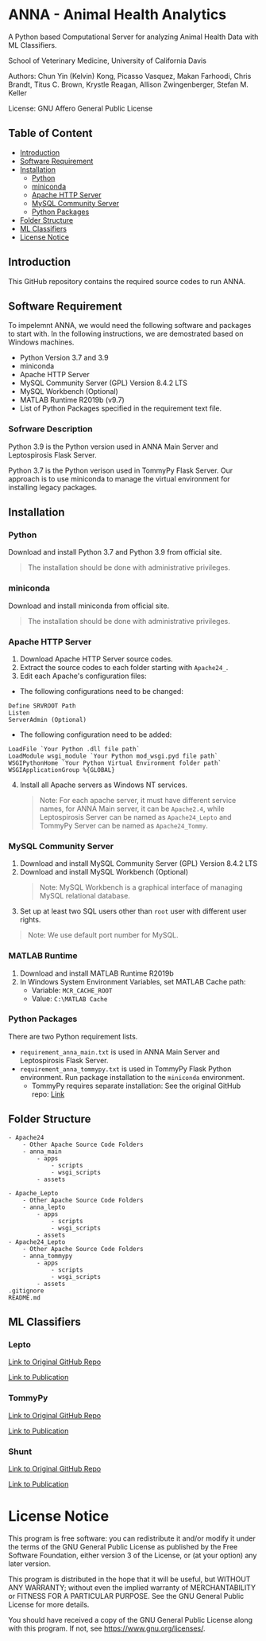 # ANNA - Animal Health Analytics
A Python based Computational Server for analyzing Animal Health Data with ML Classifiers.

School of Veterinary Medicine, University of California Davis

Authors: Chun Yin (Kelvin) Kong, Picasso Vasquez, Makan Farhoodi, Chris Brandt, Titus C. Brown, Krystle Reagan, Allison Zwingenberger, Stefan M. Keller

License: GNU Affero General Public License

## Table of Content
* [Introduction](#introduction)
* [Software Requirement](#software-requirement)
* [Installation](#installation)
    * [Python](#python)
    * [miniconda](#miniconda)
    * [Apache HTTP Server](#apache-http-server)
    * [MySQL Community Server](#mysql-community-server)
    * [Python Packages](#python-packages)
* [Folder Structure](#folder-structure)
* [ML Classifiers](#ml-classifiers)
* [License Notice](#license-notice)

## Introduction

This GitHub repository contains the required source codes to run ANNA.

## Software Requirement

To impelemnt ANNA, we would need the following software and packages to start with. In the following instructions, we are demostrated based on Windows machines.

- Python Version 3.7 and 3.9
- miniconda 
- Apache HTTP Server
- MySQL Community Server (GPL) Version 8.4.2 LTS
- MySQL Workbench (Optional)
- MATLAB Runtime R2019b (v9.7)
- List of Python Packages specified in the requirement text file.

### Sofrware Description

Python 3.9 is the Python version used in ANNA Main Server and Leptospirosis Flask Server.

Python 3.7 is the Python verison used in TommyPy Flask Server. Our approach is to use miniconda to manage the virtual environment for installing legacy packages. 

## Installation
### Python

Download and install Python 3.7 and Python 3.9 from official site.

> The installation should be done with administrative privileges.

### miniconda

Download and install miniconda from official site.

> The installation should be done with administrative privileges.

### Apache HTTP Server
1. Download Apache HTTP Server source codes.
2. Extract the source codes to each folder starting with `Apache24_`.
3. Edit each Apache's configuration files:
  - The following configurations need to be changed:
  ```
  Define SRVROOT Path
  Listen
  ServerAdmin (Optional)
  ```
  - The following configuration need to be added:
  ```
  LoadFile `Your Python .dll file path`
  LoadModule wsgi_module `Your Python mod_wsgi.pyd file path`
  WSGIPythonHome `Your Python Virtual Environment folder path`
  WSGIApplicationGroup %{GLOBAL}
  ```

4. Install all Apache servers as Windows NT services.
    > Note: For each apache server, it must have different service names, for ANNA Main server, it can be `Apache2.4`, while Leptospirosis Server can be named as `Apache24_Lepto` and TommyPy Server can be named as `Apache24_Tommy`.


### MySQL Community Server
1. Download and install MySQL Community Server (GPL) Version 8.4.2 LTS
2. Download and install MySQL Workbench (Optional)
    > Note: MySQL Workbench is a graphical interface of managing MySQL relational database.
3. Set up at least two SQL users other than `root` user with different user rights.

> Note: We use default port number for MySQL. 

### MATLAB Runtime
1. Download and install MATLAB Runtime R2019b
2. In Windows System Environment Variables, set MATLAB Cache path:
    - Variable: `MCR_CACHE_ROOT`
    - Value: `C:\MATLAB Cache`

### Python Packages

There are two Python requirement lists. 

- `requirement_anna_main.txt` is used in ANNA Main Server and Leptospirosis Flask Server.
- `requirement_anna_tommypy.txt` is used in TommyPy Flask Python environment. Run package installation to the `miniconda` environment.
    - TommyPy requires separate installation: See the original GitHub repo: [Link](https://github.com/krystlereagan/Tommy)


## Folder Structure
```
- Apache24
    - Other Apache Source Code Folders
    - anna_main
        - apps
            - scripts
            - wsgi_scripts
        - assets

- Apache_Lepto
    - Other Apache Source Code Folders
    - anna_lepto
        - apps
            - scripts
            - wsgi_scripts
        - assets
- Apache24_Lepto
    - Other Apache Source Code Folders
    - anna_tommypy
        - apps
            - scripts
            - wsgi_scripts
        - assets
.gitignore
README.md

```

## ML Classifiers

### Lepto

[Link to Original GitHub Repo](https://github.com/sf-deng/lepto-classifier)

[Link to Publication](https://doi.org/10.1177%2F10406387221096781)


### TommyPy

[Link to Original GitHub Repo](https://github.com/krystlereagan/Tommy)

[Link to Publication](https://www.sciencedirect.com/science/article/abs/pii/S0739724019300748?via%3Dihub)

### Shunt

[Link to Original GitHub Repo](https://github.com/MakanFar/pss_classification)

[Link to Publication](https://www.ncbi.nlm.nih.gov/pmc/articles/PMC11024426/)

# License Notice
This program is free software: you can redistribute it and/or modify it under the terms of the GNU General Public License as published by the Free Software Foundation, either version 3 of the License, or (at your option) any later version.

This program is distributed in the hope that it will be useful, but WITHOUT ANY WARRANTY; without even the implied warranty of MERCHANTABILITY or FITNESS FOR A PARTICULAR PURPOSE. See the GNU General Public License for more details.

You should have received a copy of the GNU General Public License along with this program. If not, see <https://www.gnu.org/licenses/>.
